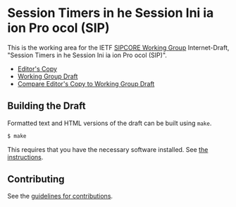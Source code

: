 # Session Timers in he Session Ini ia ion Pro ocol (SIP)

This is the working area for the IETF [SIPCORE Working Group](https://datatracker.ietf.org/wg/sipcore/documents/) Internet-Draft, "Session Timers in he Session Ini ia ion Pro ocol (SIP)".

* [Editor's Copy](https://cdh4u.github.io/draft-sipcore-4028bis/#go.draft-ietf-sipcore-rfc4028bis.html)
* [Working Group Draft](https://tools.ietf.org/html/draft-ietf-sipcore-rfc4028bis)
* [Compare Editor's Copy to Working Group Draft](https://cdh4u.github.io/draft-sipcore-4028bis/#go.draft-ietf-sipcore-rfc4028bis.diff)

## Building the Draft

Formatted text and HTML versions of the draft can be built using `make`.

```sh
$ make
```

This requires that you have the necessary software installed.  See
[the instructions](https://github.com/martinthomson/i-d-template/blob/master/doc/SETUP.md).


## Contributing

See the
[guidelines for contributions](https://github.com/cdh4u/draft-sipcore-4028bis/blob/master/CONTRIBUTING.md).
